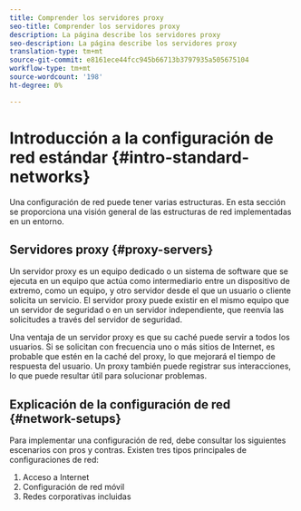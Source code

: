 ```yaml
---
title: Comprender los servidores proxy
seo-title: Comprender los servidores proxy
description: La página describe los servidores proxy
seo-description: La página describe los servidores proxy
translation-type: tm+mt
source-git-commit: e8161ece44fcc945b66713b3797935a505675104
workflow-type: tm+mt
source-wordcount: '198'
ht-degree: 0%

---
```



# Introducción a la configuración de red estándar {#intro-standard-networks}

Una configuración de red puede tener varias estructuras. En esta sección se proporciona una visión general de las estructuras de red implementadas en un entorno.

## Servidores proxy {#proxy-servers}

Un servidor proxy es un equipo dedicado o un sistema de software que se ejecuta en un equipo que actúa como intermediario entre un dispositivo de extremo, como un equipo, y otro servidor desde el que un usuario o cliente solicita un servicio. El servidor proxy puede existir en el mismo equipo que un servidor de seguridad o en un servidor independiente, que reenvía las solicitudes a través del servidor de seguridad.

Una ventaja de un servidor proxy es que su caché puede servir a todos los usuarios. Si se solicitan con frecuencia uno o más sitios de Internet, es probable que estén en la caché del proxy, lo que mejorará el tiempo de respuesta del usuario. Un proxy también puede registrar sus interacciones, lo que puede resultar útil para solucionar problemas.

## Explicación de la configuración de red {#network-setups}

Para implementar una configuración de red, debe consultar los siguientes escenarios con pros y contras. Existen tres tipos principales de configuraciones de red:

1. Acceso a Internet
1. Configuración de red móvil
1. Redes corporativas incluidas

